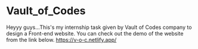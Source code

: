 # Vault_of_Codes
Heyyy guys...This's my internship task given by Vault of Codes company to design a Front-end website. You can check out the demo of the website from the link below.
https://v-o-c.netlify.app/
